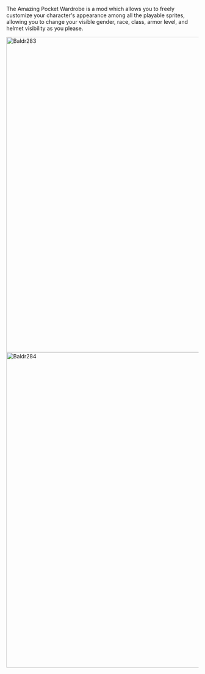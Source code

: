 The Amazing Pocket Wardrobe is a mod which allows you to freely customize your character's appearance among all the playable sprites, allowing you to change your visible gender, race, class, armor level, and helmet visibility as you please.

<img width="1193" height="825" alt="Baldr283" src="https://github.com/user-attachments/assets/a9bca06b-c47c-469e-bd69-4faefcbc9a86" />

<img width="1193" height="825" alt="Baldr284" src="https://github.com/user-attachments/assets/7363eee5-ace7-4b47-9427-30aadcf5f87c" />

